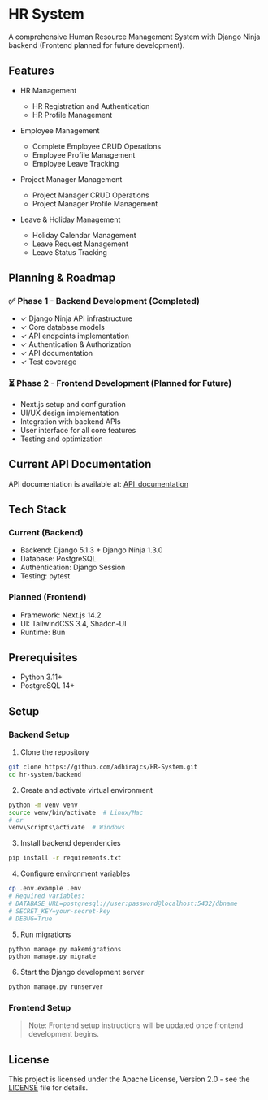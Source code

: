 # HR System

A comprehensive Human Resource Management System with Django Ninja backend (Frontend planned for future development).

## Features

- HR Management
  - HR Registration and Authentication
  - HR Profile Management
  
- Employee Management
  - Complete Employee CRUD Operations
  - Employee Profile Management
  - Employee Leave Tracking
  
- Project Manager Management
  - Project Manager CRUD Operations
  - Project Manager Profile Management
  
- Leave & Holiday Management
  - Holiday Calendar Management
  - Leave Request Management
  - Leave Status Tracking

## Planning & Roadmap

### ✅ Phase 1 - Backend Development (Completed)
- ✓ Django Ninja API infrastructure
- ✓ Core database models
- ✓ API endpoints implementation
- ✓ Authentication & Authorization
- ✓ API documentation
- ✓ Test coverage

### ⏳ Phase 2 - Frontend Development (Planned for Future)
- Next.js setup and configuration
- UI/UX design implementation
- Integration with backend APIs
- User interface for all core features
- Testing and optimization

## Current API Documentation
API documentation is available at: [API_documentation](API_documentation.txt)

## Tech Stack

### Current (Backend)
- Backend: Django 5.1.3 + Django Ninja 1.3.0
- Database: PostgreSQL
- Authentication: Django Session
- Testing: pytest

### Planned (Frontend)
- Framework: Next.js 14.2
- UI: TailwindCSS 3.4, Shadcn-UI
- Runtime: Bun

## Prerequisites

- Python 3.11+
- PostgreSQL 14+

## Setup

### Backend Setup

1. Clone the repository

```bash
git clone https://github.com/adhirajcs/HR-System.git
cd hr-system/backend
```

2. Create and activate virtual environment

```bash
python -m venv venv
source venv/bin/activate  # Linux/Mac
# or
venv\Scripts\activate  # Windows
```

3. Install backend dependencies

```bash
pip install -r requirements.txt
```

4. Configure environment variables

```bash
cp .env.example .env
# Required variables:
# DATABASE_URL=postgresql://user:password@localhost:5432/dbname
# SECRET_KEY=your-secret-key
# DEBUG=True
```

5. Run migrations

```bash
python manage.py makemigrations
python manage.py migrate
```

6. Start the Django development server

```bash
python manage.py runserver
```

### Frontend Setup

> Note: Frontend setup instructions will be updated once frontend development begins.

## License

This project is licensed under the Apache License, Version 2.0 - see the [LICENSE](LICENSE) file for details.
